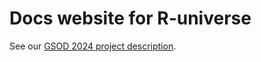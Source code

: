 # Docs website for R-universe

See our [GSOD 2024 project description](https://github.com/r-universe-org/gsod-2024/wiki/GSOD-2024-proposal:-Documenting-R-software-publication-with-R%E2%80%90universe).

